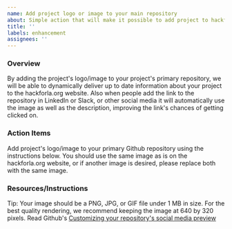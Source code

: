 ```yaml
---
name: Add project logo or image to your main repository
about: Simple action that will make it possible to add project to hackforla.org website
title: ''
labels: enhancement
assignees: ''
---
```


### Overview

By adding the project's logo/image to your project's primary repository, we will be able to dynamically deliver up to date information about your project to the hackforla.org website. Also when people add the link to the repository in LinkedIn or Slack, or other social media it will automatically use the image as well as the description, improving the link's chances of getting clicked on.

### Action Items

Add project's logo/image to your primary Github repository using the instructions below. You should use the same image as is on the hackforla.org website, or if another image is desired, please replace both with the same image.

### Resources/Instructions

Tip: Your image should be a PNG, JPG, or GIF file under 1 MB in size. For the best quality rendering, we recommend keeping the image at 640 by 320 pixels.
Read Github's [Customizing your repository's social media preview](https://help.github.com/en/articles/customizing-your-repositorys-social-media-preview)
